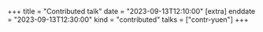 +++
title = "Contributed talk"
date = "2023-09-13T12:10:00"
[extra]
enddate = "2023-09-13T12:30:00"
kind = "contributed"
talks = ["contr-yuen"]
+++

